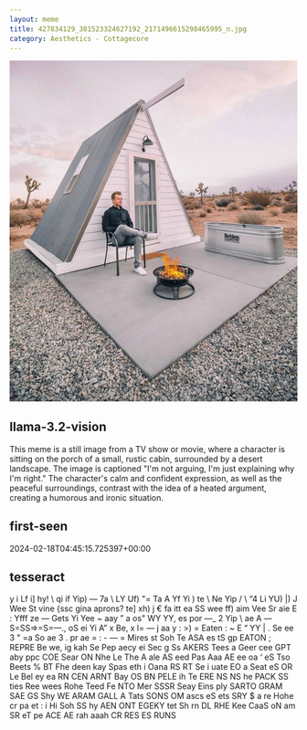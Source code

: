 ```yaml
---
layout: meme
title: 427834129_381523324627192_2171496615298465995_n.jpg
category: Aesthetics - Cottagecore
---
```


<div markdown="0"><a href="427834129_381523324627192_2171496615298465995_n.jpg"><img class="photo" src="427834129_381523324627192_2171496615298465995_n.jpg" /></a>

<h2>llama-3.2-vision</h2>
<p title="Llama-3.2-Vision-11B is a really good model that probably gets the visual details right but doesn't understand literary or media references, and often fails to accurately represent the physical arrangement of objects and the implied relationships between the objects.">This meme is a still image from a TV show or movie, where a character is sitting on the porch of a small, rustic cabin, surrounded by a desert landscape. The image is captioned &quot;I&#x27;m not arguing, I&#x27;m just explaining why I&#x27;m right.&quot; The character&#x27;s calm and confident expression, as well as the peaceful surroundings, contrast with the idea of a heated argument, creating a humorous and ironic situation.</p>

<h2>first-seen</h2>
<p title="Because Git doesn't preserve file modification times, this metadata file contains the file's modification time when it was added to the library.">2024-02-18T04:45:15.725397+00:00</p>

<h2>tesseract</h2>
<p title="Tesseract is often terrible and just gives a lot of nonsense characters, but it used to be the state of the art, and usually it is better at correctly representing text than llama-3.2-vision-11b.">y i Lf i] hy! \ qi if Yip) — 7a \ LY Uf) &quot;= Ta A Yf Yi ) te \ Ne Yip / \ “4 Li YU) |) J Wee St vine &#123;ssc gina aprons? te] xh) j € fa itt ea SS wee ff) aim Vee Sr aie E : Yfff ze — Gets Yi Yee ~ aay ” a os&quot; WY YY, es por —_ 2 Yip \ ae A —S=SS=&gt;=S=—., oS ei Yi A” x Be, x l= — j aa y : &gt;) = Eaten : ~ E “ YY | . Se ee 3 &quot; =a So ae 3 . pr ae = : - — = Mires st Soh Te ASA es tS gp EATON ; REPRE Be we, ig kah Se Pep aecy ei Sec g Ss AKERS Tees a Geer cee GPT aby ppc COE Sear ON Nhe Le The A ale AS eed Pas Aaa AE ee oa ‘ eS Tso Beets % BT Fhe deen kay Spas eth i Oana RS RT Se i uate EO a Seat eS OR Le Bel ey ea RN CEN ARNT Bay OS BN PELE ih Te ERE NS NS he PACK SS ties Ree wees Rohe Teed Fe NTO Mer SSSR Seay Eins ply SARTO GRAM SAE GS Shy WE ARAM GALL A Tats SONS OM ascs eS ets SRY $ a re Hohe cr pa et : i Hi Soh SS hy AEN ONT EGEKY tet Sh rn DL RHE Kee CaaS oN am SR eT pe ACE AE rah aaah CR RES ES RUNS</p>

</div>

